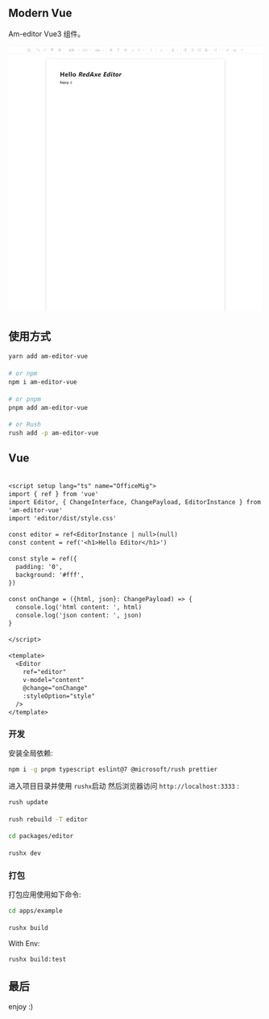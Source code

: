 ## Modern Vue

Am-editor Vue3 组件。

![](assets/editor.png)

## 使用方式

```bash
yarn add am-editor-vue

# or npm
npm i am-editor-vue

# or pnpm
pnpm add am-editor-vue

# or Rush
rush add -p am-editor-vue

```

## Vue

```Vue

<script setup lang="ts" name="OfficeMig">
import { ref } from 'vue'
import Editor, { ChangeInterface, ChangePayload, EditorInstance } from 'am-editor-vue'
import 'editor/dist/style.css'

const editor = ref<EditorInstance | null>(null)
const content = ref('<h1>Hello Editor</h1>')

const style = ref({
  padding: '0',
  background: '#fff',
})

const onChange = ({html, json}: ChangePayload) => {
  console.log('html content: ', html)
  console.log('json content: ', json)
}

</script>

<template>
  <Editor
    ref="editor"
    v-model="content"
    @change="onChange"
    :styleOption="style"
  />
</template>

```

### 开发

安装全局依赖:

```bash
npm i -g pnpm typescript eslint@7 @microsoft/rush prettier
```

进入项目目录并使用 `rushx`启动 然后浏览器访问 `http://localhost:3333` :

```bash
rush update

rush rebuild -T editor

cd packages/editor

rushx dev
```

### 打包

打包应用使用如下命令:

```bash
cd apps/example

rushx build
```

With Env:

```bash
rushx build:test
```

## 最后

enjoy :)
